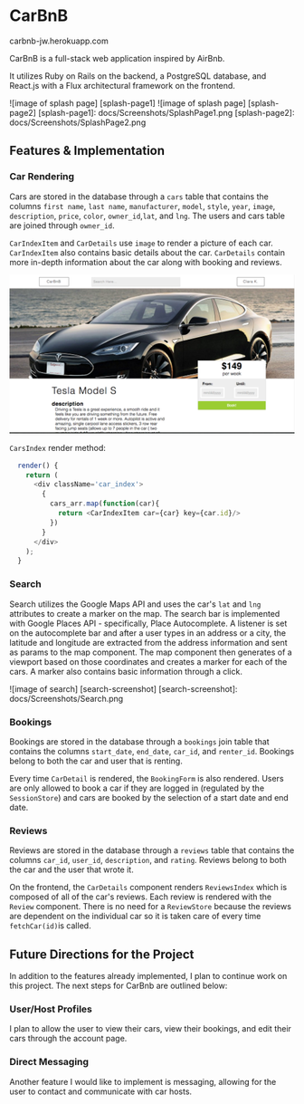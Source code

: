 # CarBnB

carbnb-jw.herokuapp.com

CarBnB is a full-stack web application inspired by AirBnb.

It utilizes Ruby on Rails on the backend, a PostgreSQL database, and React.js with a Flux architectural framework on the frontend.

![image of splash page] [splash-page1]
![image of splash page] [splash-page2]
[splash-page1]: docs/Screenshots/SplashPage1.png
[splash-page2]: docs/Screenshots/SplashPage2.png

## Features & Implementation

### Car Rendering

  Cars are stored in the database through a `cars` table that contains the columns `first name`, `last name`, `manufacturer`, `model`, `style`, `year`, `image`, `description`, `price`, `color`, `owner_id`,`lat`, and `lng`. The users and cars table are joined through `owner_id`.

  `CarIndexItem` and `CarDetails` use `image` to render a picture of each car. `CarIndexItem` also contains basic details about the car. `CarDetails` contain more in-depth information about the car along with booking and reviews.

![image of car index][car-detail]

[car-detail]: docs/Screenshots/CarDetails.png

`CarsIndex` render method:

```javascript
  render() {
    return (
      <div className='car_index'>
        {
          cars_arr.map(function(car){
            return <CarIndexItem car={car} key={car.id}/>
          })
        }
      </div>
    );  
  }
```

### Search

Search utilizes the Google Maps API and uses the car's `lat` and `lng` attributes to create a marker on the map. The search bar is implemented with Google Places API - specifically, Place Autocomplete. A listener is set on the autocomplete bar and after a user types in an address or a city, the latitude and longitude are extracted from the address information and sent as params to the map component. The map component then generates of a viewport based on those coordinates and creates a marker for each of the cars. A marker also contains basic information through a click.

![image of search] [search-screenshot]
[search-screenshot]: docs/Screenshots/Search.png


### Bookings

Bookings are stored in the database through a `bookings` join table that contains the columns `start_date`, `end_date`, `car_id`, and `renter_id`. Bookings belong to both the car and user that is renting.

Every time `CarDetail` is rendered, the `BookingForm` is also rendered. Users are only allowed to book a car if they are logged in (regulated by the `SessionStore`) and cars are booked by the selection of a start date and end date.



### Reviews

Reviews are stored in the database through a `reviews` table that contains the columns `car_id`, `user_id`, `description`, and `rating`. Reviews belong to both the car and the user that wrote it.

On the frontend, the `CarDetails` component renders `ReviewsIndex` which is composed of all of the car's reviews. Each review is rendered with the `Review` component. There is no need for a `ReviewStore` because the reviews are dependent on the individual car so it is taken care of every time `fetchCar(id)`is called.



## Future Directions for the Project

In addition to the features already implemented, I plan to continue work on this project. The next steps for CarBnb are outlined below:

### User/Host Profiles

I plan to allow the user to view their cars, view their bookings, and edit their cars through the account page.

### Direct Messaging

Another feature I would like to implement is messaging, allowing for the user to contact and communicate with car hosts.
